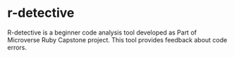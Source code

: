 # r-detective
R-detective is a beginner code analysis tool developed as Part of Microverse Ruby Capstone project. This tool provides feedback about code errors.
